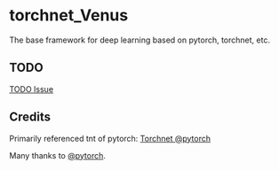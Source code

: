 # torchnet_Venus
The base framework for deep learning based on pytorch, torchnet, etc.


## TODO
[TODO Issue](https://github.com/ShanghaiTechVENUS/torchnet_Venus/issues/1)
## Credits

Primarily referenced tnt of pytorch:  [Torchnet @pytorch](https://github.com/pytorch/tnt)

Many thanks to [@pytorch](https://github.com/pytorch).
